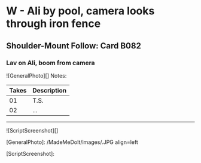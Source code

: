 # W - Ali by pool, camera looks through iron fence

## Shoulder-Mount Follow: Card B082

### Lav on Ali, boom                                                                           from camera

![GeneralPhoto][]
Notes: 

| Takes | Description |
|:---|:----|
| 01 | T.S. |
| 02 | ... |

----

![ScriptScreenshot][]


[GeneralPhoto]:  /MadeMeDoIt/images/.JPG align=left

[ScriptScreenshot]: 